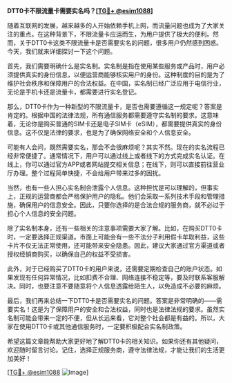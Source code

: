 **DTT0卡不限流量卡需要实名吗？[[TG💪+ @esim1088](https://t.me/s/esim1088)]**

随着互联网的发展，越来越多的人开始依赖手机上网，而流量问题也成为了大家关注的重点。在这种背景下，不限流量卡应运而生，为用户提供了极大的便利。然而，关于DTT0卡这类不限流量卡是否需要实名的问题，很多用户仍然感到困惑。今天，我们就来详细探讨一下这个问题。

首先，我们需要明确什么是实名制。实名制是指在使用某些服务或产品时，用户必须提供真实的身份信息，以便运营商能够核实用户的身份。这种制度的目的是为了维护社会秩序和保障用户的合法权益。在中国，实名制已经广泛应用于电信行业，无论是手机卡还是流量卡，都需要进行实名登记。

那么，DTT0卡作为一种新型的不限流量卡，是否也需要遵循这一规定呢？答案是肯定的。根据中国的法律法规，所有通信服务都需要遵守实名制的要求。这意味着，无论你是购买普通的SIM卡还是电子SIM卡（eSIM），都需要提供真实的身份信息。这不仅是法律的要求，也是为了确保网络安全和个人信息安全。

可能有人会问，既然需要实名，那会不会很麻烦呢？其实不然。现在的实名流程已经非常便捷了。通常情况下，用户可以通过线上或者线下的方式完成实名认证。在线上，你可以通过官方APP或者网站提交相关信息；在线下，则可以直接前往营业厅办理。整个过程简单快捷，不会给用户带来过多的困扰。

当然，也有一些人担心实名制会泄露个人信息。这种担忧是可以理解的，但事实上，正规的运营商都会严格保护用户的隐私。他们会采取一系列技术手段和管理措施，确保用户的信息安全。因此，只要你选择的是合法合规的服务商，就不必过于担心个人信息的安全问题。

除了实名制本身，还有一些相关的注意事项需要大家了解。比如，在购买DTT0卡时，一定要选择正规渠道。市面上可能会有一些不法分子利用假卡牟取利益，这些卡片不仅无法正常使用，还可能带来安全隐患。因此，建议大家通过官方渠道或者授权经销商购买，以确保自己的权益不受损害。

此外，对于已经购买了DTT0卡的用户来说，还需要定期检查自己的账户状态。如果发现有任何异常情况，比如扣费不合理、网络连接不稳定等，要及时联系客服解决。同时，也要注意不要随意将个人信息透露给陌生人，以免造成不必要的麻烦。

最后，我们再来总结一下DTT0卡是否需要实名的问题。答案是非常明确的——需要实名！这是为了保障用户的安全和合法权益，同时也是法律法规的要求。虽然实名制可能会带来一定的不便，但从长远来看，它对整个社会都是有益的。所以，大家在使用DTT0卡或其他通信服务时，一定要积极配合实名制政策。

希望这篇文章能帮助大家更好地了解DTT0卡的相关知识。如果你还有其他疑问，欢迎随时留言讨论。记住，选择正规服务商，遵守法律法规，才能让我们的生活更加美好！

[[TG💪+ @esim1088](https://t.me/s/esim1088) ![Image](https://i.postimg.cc/4NQfJmqS/Snipaste-2025-05-13-00-14-12.png)]